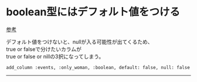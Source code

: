 # boolean型にはデフォルト値をつける
[参考](https://qiita.com/jnchito/items/a342b64cd998e5c4ef3d)

デフォルト値をつけないと、nullが入る可能性が出てくるため、  
true or falseで分けたいカラムが  
true or false or nillの3択になってしまう。
~~~
add_column :events, :only_woman, :boolean, default: false, null: false
~~~
***
